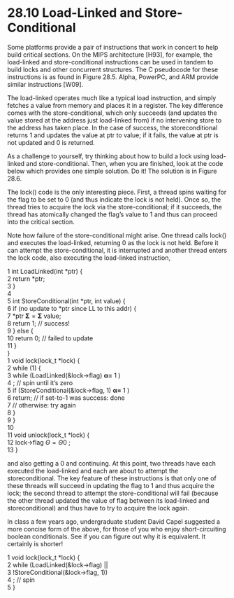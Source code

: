 # 28.10 Load-Linked and Store-Conditional  

Some platforms provide a pair of instructions that work in concert to help build critical sections. On the MIPS architecture [H93], for example, the load-linked and store-conditional instructions can be used in tandem to build locks and other concurrent structures. The C pseudocode for these instructions is as found in Figure 28.5. Alpha, PowerPC, and ARM provide similar instructions [W09].  

The load-linked operates much like a typical load instruction, and simply fetches a value from memory and places it in a register. The key difference comes with the store-conditional, which only succeeds (and updates the value stored at the address just load-linked from) if no intervening store to the address has taken place. In the case of success, the storeconditional returns 1 and updates the value at ptr to value; if it fails, the value at ptr is not updated and 0 is returned.  

As a challenge to yourself, try thinking about how to build a lock using load-linked and store-conditional. Then, when you are finished, look at the code below which provides one simple solution. Do it! The solution is in Figure 28.6.  

The lock() code is the only interesting piece. First, a thread spins waiting for the flag to be set to 0 (and thus indicate the lock is not held). Once so, the thread tries to acquire the lock via the store-conditional; if it succeeds, the thread has atomically changed the flag’s value to 1 and thus can proceed into the critical section.  

Note how failure of the store-conditional might arise. One thread calls lock() and executes the load-linked, returning 0 as the lock is not held. Before it can attempt the store-conditional, it is interrupted and another thread enters the lock code, also executing the load-linked instruction,  

1 int LoadLinked(int \*ptr) {   
2 return \*ptr;   
3 }   
4   
5 int StoreConditional(int \*ptr, int value) {   
6 if (no update to \*ptr since LL to this addr) {   
7 \*ptr $\mathbf { \Sigma } = \mathbf { \Sigma }$ value;   
8 return 1; // success!   
9 } else {   
10 return 0; // failed to update   
11 }   
}   
1 void lock(lock_t \*lock) {   
2 while (1) {   
3 while (LoadLinked(&lock->flag) $\scriptstyle \mathbf { \alpha = } \ 1$ )   
4 ; // spin until it’s zero   
5 if (StoreConditional(&lock->flag, 1) $\scriptstyle \mathbf { \alpha = } \ 1$ )   
6 return; // if set-to-1 was success: done   
7 // otherwise: try again   
8 }   
9 }   
10   
11 void unlock(lock_t \*lock) {   
12 lock->flag $\mathit { \Theta } = \mathit { \Theta } 0$ ;   
13 }  

and also getting a 0 and continuing. At this point, two threads have each executed the load-linked and each are about to attempt the storeconditional. The key feature of these instructions is that only one of these threads will succeed in updating the flag to 1 and thus acquire the lock; the second thread to attempt the store-conditional will fail (because the other thread updated the value of flag between its load-linked and storeconditional) and thus have to try to acquire the lock again.  

In class a few years ago, undergraduate student David Capel suggested a more concise form of the above, for those of you who enjoy short-circuiting boolean conditionals. See if you can figure out why it is equivalent. It certainly is shorter!  

1 void lock(lock_t \*lock) {   
2 while (LoadLinked(&lock->flag) ||   
3 !StoreConditional(&lock->flag, 1))   
4 ; // spin   
5 }  

